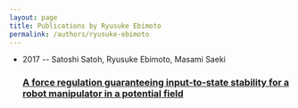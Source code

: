 ```yaml
---
layout: page
title: Publications by Ryusuke Ebimoto
permalink: /authors/ryusuke-ebimoto
---
```


<ul class="post-list">
<li><span class='post-meta'>2017 -- Satoshi Satoh, Ryusuke Ebimoto, Masami Saeki</span><h3><a class='post-link' href="{{ site.baseurl }}/a-force-regulation-guaranteeing-input-to-state-stability-for-a-robot-manipulator-in-a-potential-field">A force regulation guaranteeing input‐to‐state stability for a robot manipulator in a potential field</a></h3></li>

</ul>

